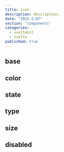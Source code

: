 ```yaml
---
title: icon
description: description.
date: "2025-5-07"
section: "components"
categories:
  - sveltekit
  - svelte
published: true
---
```


<script>
  import { IconBase, IconColor, IconState, IconType, IconSize, IconDisabled } from "$lib/components/docs/index.js";
</script>

## base

<IconBase/>

## color

<IconColor/>

## state

<IconState/>

## type

<IconType/>

## size

<IconSize/>

## disabled

<IconDisabled/>
